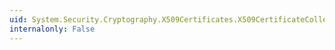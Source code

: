 ```yaml
---
uid: System.Security.Cryptography.X509Certificates.X509CertificateCollection.GetEnumerator
internalonly: False
---
```

